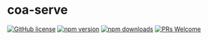 # coa-serve

[![GitHub license](https://img.shields.io/badge/license-MIT-green.svg?style=flat-square)](LICENSE)
[![npm version](https://img.shields.io/npm/v/coa-serve.svg?style=flat-square)](https://www.npmjs.org/package/coa-serve)
[![npm downloads](https://img.shields.io/npm/dm/coa-serve.svg?style=flat-square)](http://npm-stat.com/charts.html?package=coa-serve)
[![PRs Welcome](https://img.shields.io/badge/PRs-welcome-brightgreen.svg?style=flat-square)](https://github.com/coajs/coa-serve/pulls)